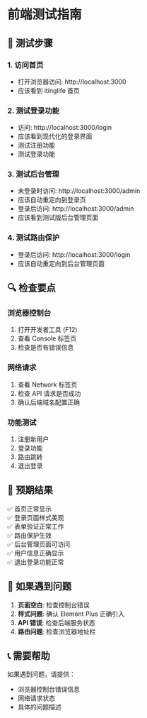 # 前端测试指南

## 🚀 测试步骤

### 1. 访问首页
- 打开浏览器访问: http://localhost:3000
- 应该看到 itinglife 首页

### 2. 测试登录功能
- 访问: http://localhost:3000/login
- 应该看到现代化的登录界面
- 测试注册功能
- 测试登录功能

### 3. 测试后台管理
- 未登录时访问: http://localhost:3000/admin
- 应该自动重定向到登录页
- 登录后访问: http://localhost:3000/admin
- 应该看到测试版后台管理页面

### 4. 测试路由保护
- 登录后访问: http://localhost:3000/login
- 应该自动重定向到后台管理页面

## 🔍 检查要点

### 浏览器控制台
1. 打开开发者工具 (F12)
2. 查看 Console 标签页
3. 检查是否有错误信息

### 网络请求
1. 查看 Network 标签页
2. 检查 API 请求是否成功
3. 确认后端域名配置正确

### 功能测试
1. 注册新用户
2. 登录功能
3. 路由跳转
4. 退出登录

## 📝 预期结果

✅ 首页正常显示  
✅ 登录页面样式美观  
✅ 表单验证正常工作  
✅ 路由保护生效  
✅ 后台管理页面可访问  
✅ 用户信息正确显示  
✅ 退出登录功能正常  

## 🐛 如果遇到问题

1. **页面空白**: 检查控制台错误
2. **样式问题**: 确认 Element Plus 正确引入
3. **API 错误**: 检查后端服务状态
4. **路由问题**: 检查浏览器地址栏

## 📞 需要帮助

如果遇到问题，请提供：
- 浏览器控制台错误信息
- 网络请求状态
- 具体的问题描述 